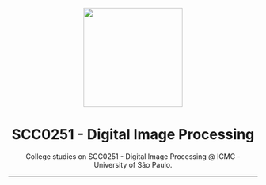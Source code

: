<p align="center">
  <img src="https://media.giphy.com/media/xRGuaM7FFZSZq/giphy.gif"/ width="200" height="200">
  <h1 align="center">SCC0251 - Digital Image Processing</h1>
  <p align="center">College studies on SCC0251 - Digital Image Processing @ ICMC - University of São Paulo.</p>
</p>

---

